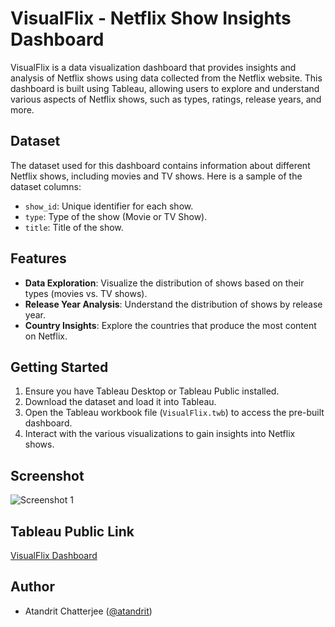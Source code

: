 # VisualFlix - Netflix Show Insights Dashboard

VisualFlix is a data visualization dashboard that provides insights and analysis of Netflix shows using data collected from the Netflix website. This dashboard is built using Tableau, allowing users to explore and understand various aspects of Netflix shows, such as types, ratings, release years, and more.

## Dataset

The dataset used for this dashboard contains information about different Netflix shows, including movies and TV shows. Here is a sample of the dataset columns:

- `show_id`: Unique identifier for each show.
- `type`: Type of the show (Movie or TV Show).
- `title`: Title of the show.

## Features

- **Data Exploration**: Visualize the distribution of shows based on their types (movies vs. TV shows).
- **Release Year Analysis**: Understand the distribution of shows by release year.
- **Country Insights**: Explore the countries that produce the most content on Netflix.

## Getting Started

1. Ensure you have Tableau Desktop or Tableau Public installed.
2. Download the dataset and load it into Tableau.
3. Open the Tableau workbook file (`VisualFlix.twb`) to access the pre-built dashboard.
4. Interact with the various visualizations to gain insights into Netflix shows.

## Screenshot

![Screenshot 1](https://github.com/atandrit/HomePriceXpert/assets/91213354/c1ee1713-cb9e-4403-91b4-4306cd68cb12)

## Tableau Public Link

[VisualFlix Dashboard](https://public.tableau.com/views/VisualFlixNetflixShowInsightsDashboard/VisualFlixNetflixShowInsightsDashboard?:language=en-GB&:display_count=n&:origin=viz_share_link)

## Author

- Atandrit Chatterjee ([@atandrit](https://github.com/atandrit))
